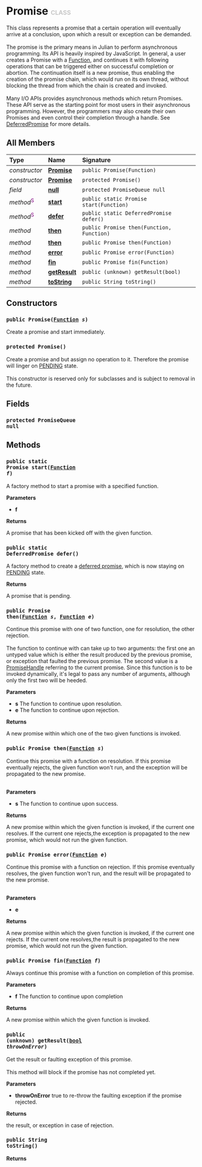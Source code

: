 # Promise <font color="#C8C8C8" size="3">CLASS</font>

This class represents a promise that a certain operation will eventually arrive at a conclusion, upon which a result or exception can be demanded.<br><br>The promise is the primary means in Julian to perform asynchronous programming. Its API is heavily inspired by JavaScript. In general, a user creates a Promise with a <a href="../../Function">Function</a>, and continues it with following operations that can be triggered either on successful completion or abortion. The continuation itself is a new promise, thus enabling the creation of the promise chain, which would run on its own thread, without blocking the thread from which the chain is created and invoked.<br><br>Many I/O APIs provides asynchronous methods which return Promises. These API serve as the starting point for most users in their asynchronous programming. However, the programmers may also create their own Promises and even control their completion through a handle. See <a href="../System.Concurrency/DeferredPromise">DeferredPromise</a> for more details.

## All Members
|**Type**|**Name**|**Signature**
|:-------|:-------|:------------
|*constructor*|<a href="#c-Promise-Function"><b>Promise</b></a>|`public Promise(Function)`
|*constructor*|<a href="#c-Promise-void"><b>Promise</b></a>|`protected Promise()`
|*field*|<a href="#f-null"><b>null</b></a>|`protected PromiseQueue null`
|*method*<font color="#800080"><sup>S</sup></font>|<a href="#m-start-Function"><b>start</b></a>|`public static Promise start(Function)`
|*method*<font color="#800080"><sup>S</sup></font>|<a href="#m-defer-void"><b>defer</b></a>|`public static DeferredPromise defer()`
|*method*|<a href="#m-then-Function-Function"><b>then</b></a>|`public Promise then(Function, Function)`
|*method*|<a href="#m-then-Function"><b>then</b></a>|`public Promise then(Function)`
|*method*|<a href="#m-error-Function"><b>error</b></a>|`public Promise error(Function)`
|*method*|<a href="#m-fin-Function"><b>fin</b></a>|`public Promise fin(Function)`
|*method*|<a href="#m-getResult-bool"><b>getResult</b></a>|`public (unknown) getResult(bool)`
|*method*|<a href="#m-toString-void"><b>toString</b></a>|`public String toString()`

## Constructors
<a name="c-Promise-Function"></a>
### <code>public Promise([Function](../../Function) *s*)</code>
Create a promise and start immediately.<a name="c-Promise-void"></a>
### <code>protected Promise()</code>
Create a promise and but assign no operation to it. Therefore the promise will linger on <a href="../System.Concurrency/PromiseState#e-PENDING">PENDING</a> state.<br><br>This constructor is reserved only for subclasses and is subject to removal in the future.
## Fields
<a name="f-null"></a>
### <code>protected PromiseQueue null</code>

## Methods
<a name="m-start-Function"></a>
### <code>public static Promise start([Function](../../Function) *f*)</code>
A factory method to start a promise with a specified function.

**Parameters**

<a name="m-start-Function-p-f"></a>
- **f**


**Returns**

<a name="m-start-Function-r"></a>A promise that has been kicked off with the given function.

<a name="m-defer-void"></a>
### <code>public static DeferredPromise defer()</code>
A factory method to create a <a href="../System.Concurrency/DeferredPromise">deferred promise</a>, which is now staying on <a href="../System.Concurrency/PromiseState#e-PENDING">PENDING</a> state.

**Returns**

<a name="m-defer-void-r"></a>A promise that is pending.

<a name="m-then-Function-Function"></a>
### <code>public Promise then([Function](../../Function) *s*, [Function](../../Function) *e*)</code>
Continue this promise with one of two function, one for resolution, the other rejection.<br><br>The function to continue with can take up to two arguments: the first one an untyped value which is either the result produced by the previous promise, or exception that faulted the previous promise. The second value is a <a href="../System.Concurrency/PromiseHandle">PromiseHandle</a> referring to the current promise. Since this function is to be invoked dynamically, it's legal to pass any number of arguments, although only the first two will be heeded.

**Parameters**

<a name="m-then-Function-Function-p-s"></a>
- **s**
The function to continue upon resolution.
<a name="m-then-Function-Function-p-e"></a>
- **e**
The function to continue upon rejection.

**Returns**

<a name="m-then-Function-Function-r"></a>A new promise within which one of the two given functions is invoked.

<a name="m-then-Function"></a>
### <code>public Promise then([Function](../../Function) *s*)</code>
Continue this promise with a function on resolution. If this promise eventually rejects, the given function won't run, and the exception will be propagated to the new promise.<br><br>

**Parameters**

<a name="m-then-Function-p-s"></a>
- **s**
The function to continue upon success.

**Returns**

<a name="m-then-Function-r"></a>A new promise within which the given function is invoked, if the current one resolves. If the current one rejects,the exception is propagated to the new promise, which would not run the given function.

<a name="m-error-Function"></a>
### <code>public Promise error([Function](../../Function) *e*)</code>
Continue this promise with a function on rejection. If this promise eventually resolves, the given function won't run, and the result will be propagated to the new promise.<br><br>

**Parameters**

<a name="m-error-Function-p-e"></a>
- **e**


**Returns**

<a name="m-error-Function-r"></a>A new promise within which the given function is invoked, if the current one rejects. If the current one resolves,the result is propagated to the new promise, which would not run the given function.

<a name="m-fin-Function"></a>
### <code>public Promise fin([Function](../../Function) *f*)</code>
Always continue this promise with a function on completion of this promise.

**Parameters**

<a name="m-fin-Function-p-f"></a>
- **f**
The function to continue upon completion

**Returns**

<a name="m-fin-Function-r"></a>A new promise within which the given function is invoked.

<a name="m-getResult-bool"></a>
### <code>public (unknown) getResult([bool](../../Bool) *throwOnError*)</code>
Get the result or faulting exception of this promise.<br><br>This method will block if the promise has not completed yet.

**Parameters**

<a name="m-getResult-bool-p-throwOnError"></a>
- **throwOnError**
true to re-throw the faulting exception if the promise rejected.

**Returns**

<a name="m-getResult-bool-r"></a>the result, or exception in case of rejection.

<a name="m-toString-void"></a>
### <code>public String toString()</code>


**Returns**

<a name="m-toString-void-r"></a>

